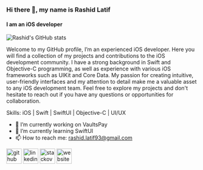 ### Hi there 👋, my name is Rashid Latif
#### I am an iOS developer

![Rashid's GitHub stats](https://github-readme-stats.vercel.app/api?username=rashidlatif55&include_all_commits=true&show_icons=true&count_private=true&range=2018-01)


Welcome to my GitHub profile, I’m an experienced iOS developer. Here you will find a collection of my projects and contributions to the iOS development community. I have a strong background in Swift and Objective-C programming, as well as experience with various iOS frameworks such as UIKit and Core Data. My passion for creating intuitive, user-friendly interfaces and my attention to detail make me a valuable asset to any iOS development team. Feel free to explore my projects and don't hesitate to reach out if you have any questions or opportunities for collaboration.

Skills: iOS | Swift | SwiftUI | Objective-C | UI/UX

- 🔭 I’m currently working on VaultsPay 
- 🌱 I’m currently learning SwiftUI 
- 📫 How to reach me: rashid.latif93@gmail.com 


[<img src='https://cdn.jsdelivr.net/npm/simple-icons@3.0.1/icons/github.svg' alt='github' height='40'>](https://github.com/rashidlatif55)  [<img src='https://cdn.jsdelivr.net/npm/simple-icons@3.0.1/icons/linkedin.svg' alt='linkedin' height='40'>](https://www.linkedin.com/in/rashid-latif-505469162)  [<img src='https://cdn.jsdelivr.net/npm/simple-icons@3.0.1/icons/stackoverflow.svg' alt='stackoverflow' height='40'>](https://stackoverflow.com/users/10383865/rashid-latif)  [<img src='https://cdn.jsdelivr.net/npm/simple-icons@3.0.1/icons/icloud.svg' alt='website' height='40'>](https://rashidlatif55.github.io/Portfolio/)  


 
